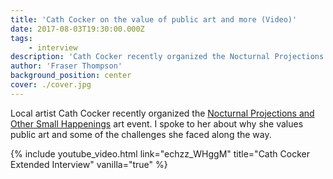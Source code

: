 ```yaml
---
title: 'Cath Cocker on the value of public art and more (Video)'
date: 2017-08-03T19:30:00.000Z
tags:
    - interview
description: 'Cath Cocker recently organized the Nocturnal Projections and Other Small Happenings art event. I spoke to her about why she values public art and some of the challenges she faced along the way.'
author: 'Fraser Thompson'
background_position: center
cover: ./cover.jpg
---
```



Local artist Cath Cocker recently organized the [Nocturnal Projections and Other Small Happenings](https://www.facebook.com/othersmallhappenings/) art event. I spoke to her about why she values public art and some of the challenges she faced along the way.



{% include youtube_video.html link="echzz_WHggM" title="Cath Cocker Extended Interview" vanilla="true" %}